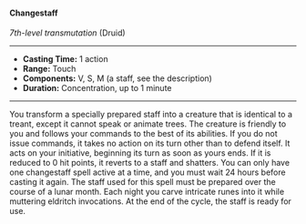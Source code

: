 #### Changestaff
*7th-level transmutation* (Druid)
___
- **Casting Time:** 1 action
- **Range:** Touch
- **Components:** V, S, M (a staff, see the description)
- **Duration:** Concentration, up to 1 minute
---
You transform a specially prepared staff into a
creature that is identical to a treant, except it
cannot speak or animate trees. The creature is
friendly to you and follows your commands to the
best of its abilities. If you do not issue commands, it
takes no action on its turn other than to defend
itself. It acts on your initiative, beginning its turn as
soon as yours ends. If it is reduced to 0 hit points, it
reverts to a staff and shatters. You can only have
one changestaff  spell active at a time, and you must
wait 24 hours before casting it again.
The staff used for this spell must be prepared over
the course of a lunar month. Each night you carve
intricate runes into it while muttering eldritch
invocations. At the end of the cycle, the staff is
ready for use.

